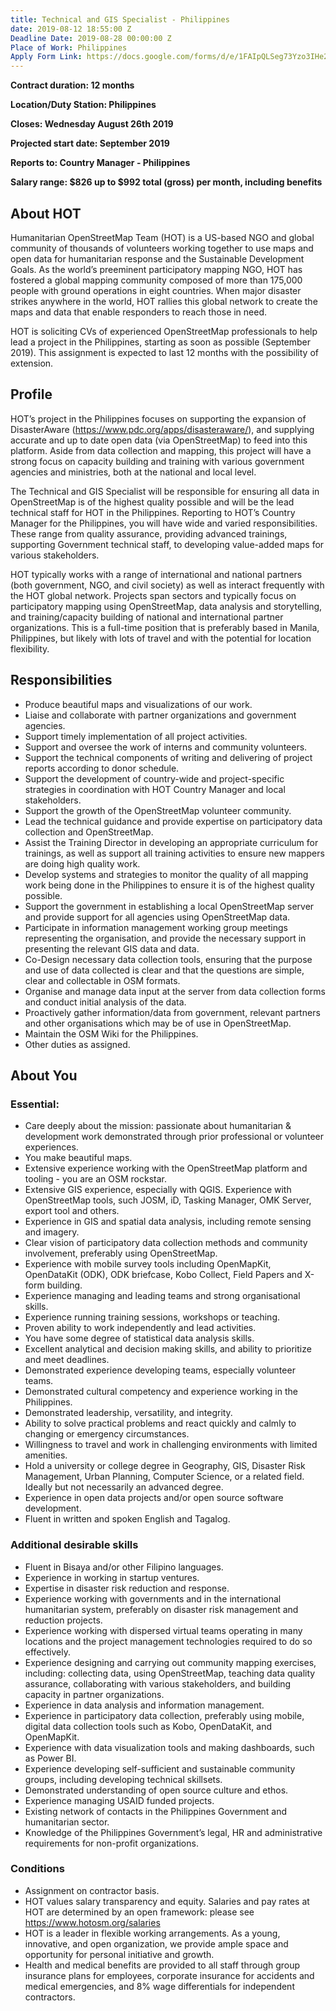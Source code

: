 ```yaml
---
title: Technical and GIS Specialist - Philippines
date: 2019-08-12 18:55:00 Z
Deadline Date: 2019-08-28 00:00:00 Z
Place of Work: Philippines
Apply Form Link: https://docs.google.com/forms/d/e/1FAIpQLSeg73Yzo3IHe20hbmX7dAUKmuQRJZiAZdOtc-qHJ3X7YGfH8w/viewform
---
```


**Contract duration: 12 months**

**Location/Duty Station: Philippines**

**Closes: Wednesday August 26th 2019**

**Projected start date: September 2019**

**Reports to: Country Manager - Philippines**

**Salary range: $826 up to $992 total (gross) per month, including benefits**

## About HOT

Humanitarian OpenStreetMap Team (HOT) is a US-based NGO and global community of thousands of volunteers working together to use maps and open data for humanitarian response and the Sustainable Development Goals. As the world’s preeminent participatory mapping NGO, HOT has fostered a global mapping community composed of more than 175,000 people with ground operations in eight countries. When major disaster strikes anywhere in the world, HOT rallies this global network to create the maps and data that enable responders to reach those in need.

HOT is soliciting CVs of experienced OpenStreetMap professionals to help lead a project in the Philippines, starting as soon as possible (September 2019). This assignment is expected to last 12 months with the possibility of extension.
 
## Profile

HOT’s project in the Philippines focuses on supporting the expansion of DisasterAware (https://www.pdc.org/apps/disasteraware/), and supplying accurate and up to date open data (via OpenStreetMap) to feed into this platform. Aside from data collection and mapping, this project will have a strong focus on capacity building and training with various government agencies and ministries, both at the national and local level.

The Technical and GIS Specialist will be responsible for ensuring all data in OpenStreetMap is of the highest quality possible and will be the lead technical staff for HOT in the Philippines. Reporting to HOT’s Country Manager for the Philippines, you will have wide and varied responsibilities. These range from quality assurance, providing advanced trainings, supporting Government technical staff, to developing value-added maps for various stakeholders.

HOT typically works with a range of international and national partners (both government, NGO, and civil society) as well as interact frequently with the HOT global network. Projects span sectors and typically focus on participatory mapping using OpenStreetMap, data analysis and storytelling, and training/capacity building of national and international partner organizations.
This is a full-time position that is preferably based in Manila, Philippines, but likely with lots of travel and with the potential for location flexibility.

 
## Responsibilities
* Produce beautiful maps and visualizations of our work.
* Liaise and collaborate with partner organizations and government agencies.
* Support timely implementation of all project activities.
* Support and oversee the work of interns and community volunteers.
* Support the technical components of writing and delivering of project reports according to donor schedule.
* Support the development of country-wide and project-specific strategies in coordination with HOT Country Manager and local stakeholders.
* Support the growth of the OpenStreetMap volunteer community.
* Lead the technical guidance and provide expertise on participatory data collection and OpenStreetMap.
* Assist the Training Director in developing an appropriate curriculum for trainings, as well as support all training activities to ensure new mappers are doing high quality work.
* Develop systems and strategies to monitor the quality of all mapping work being done in the Philippines to ensure it is of the highest quality possible.
* Support the government in establishing a local OpenStreetMap server and provide support for all agencies using OpenStreetMap data.
* Participate in information management working group meetings representing the organisation, and provide the necessary support in presenting the relevant GIS data and data.
* Co-Design necessary data collection tools, ensuring that the purpose and use of data collected is clear and that the questions are simple, clear and collectable in OSM formats.
* Organise and manage data input at the server from data collection forms and conduct initial analysis of the data.
* Proactively gather information/data from government, relevant partners and other organisations which may be of use in OpenStreetMap.
* Maintain the OSM Wiki for the Philippines.
* Other duties as assigned.

## About You
### Essential:
* Care deeply about the mission: passionate about humanitarian & development work demonstrated through prior professional or volunteer experiences.
* You make beautiful maps.
* Extensive experience working with the OpenStreetMap platform and tooling - you are an OSM rockstar.
* Extensive GIS experience, especially with QGIS. Experience with OpenStreetMap tools, such JOSM, iD, Tasking Manager, OMK Server, export tool and others.
* Experience in GIS and spatial data analysis, including remote sensing and imagery.
* Clear vision of participatory data collection methods and community involvement, preferably using OpenStreetMap.
* Experience with mobile survey tools including OpenMapKit, OpenDataKit (ODK), ODK briefcase, Kobo Collect, Field Papers and X-form building.
* Experience managing and leading teams and strong organisational skills.
* Experience running training sessions, workshops or teaching.
* Proven ability to work independently and lead activities.
* You have some degree of statistical data analysis skills.
* Excellent analytical and decision making skills, and ability to prioritize and meet deadlines.
* Demonstrated experience developing teams, especially volunteer teams.
* Demonstrated cultural competency and experience working in the Philippines.
* Demonstrated leadership, versatility, and integrity.
* Ability to solve practical problems and react quickly and calmly to changing or emergency circumstances.
* Willingness to travel and work in challenging environments with limited amenities.
* Hold a university or college degree in Geography, GIS, Disaster Risk Management, Urban Planning, Computer Science, or a related field. Ideally but not necessarily an advanced degree.
* Experience in open data projects and/or open source software development.
* Fluent in written and spoken English and Tagalog.

### Additional desirable skills
* Fluent in Bisaya and/or other Filipino languages.
* Experience in working in startup ventures.
* Expertise in disaster risk reduction and response.
* Experience working with governments and in the international humanitarian system, preferably on disaster risk management and reduction projects.
* Experience working with dispersed virtual teams operating in many locations and the project management technologies required to do so effectively.
* Experience designing and carrying out community mapping exercises, including: collecting data, using OpenStreetMap, teaching data quality assurance, collaborating with various stakeholders, and building capacity in partner organizations.
* Experience in data analysis and information management.
* Experience in participatory data collection, preferably using mobile, digital data collection tools such as Kobo, OpenDataKit, and OpenMapKit.
* Experience with data visualization tools and making dashboards, such as Power BI.
* Experience developing self-sufficient and sustainable community groups, including developing technical skillsets.
* Demonstrated understanding of open source culture and ethos.
* Experience managing USAID funded projects.
* Existing network of contacts in the Philippines Government and humanitarian sector.
* Knowledge of the Philippines Government’s legal, HR and administrative requirements for non-profit organizations.

### Conditions
* Assignment on contractor basis. 
* HOT values salary transparency and equity. Salaries and pay rates at HOT are determined by an open framework: please see https://www.hotosm.org/salaries 
* HOT is a leader in flexible working arrangements. As a young, innovative, and open organization, we provide ample space and opportunity for personal initiative and growth.
* Health and medical benefits are provided to all staff through group insurance plans for employees, corporate insurance for accidents and medical emergencies, and 8% wage differentials for independent contractors.